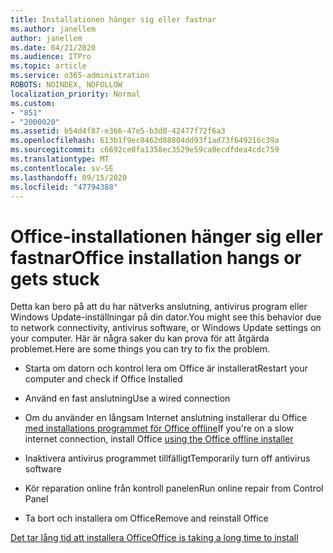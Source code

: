 ```yaml
---
title: Installationen hänger sig eller fastnar
ms.author: janellem
author: janellem
ms.date: 04/21/2020
ms.audience: ITPro
ms.topic: article
ms.service: o365-administration
ROBOTS: NOINDEX, NOFOLLOW
localization_priority: Normal
ms.custom:
- "851"
- "2000020"
ms.assetid: b54d4f87-e366-47e5-b3d8-42477f72f6a3
ms.openlocfilehash: 613b1f9ec8462d88804dd93f1ad73f649216c39a
ms.sourcegitcommit: c6692ce0fa1358ec3529e59ca0ecdfdea4cdc759
ms.translationtype: MT
ms.contentlocale: sv-SE
ms.lasthandoff: 09/15/2020
ms.locfileid: "47794388"
---
```

# <a name="office-installation-hangs-or-gets-stuck"></a><span data-ttu-id="90919-102">Office-installationen hänger sig eller fastnar</span><span class="sxs-lookup"><span data-stu-id="90919-102">Office installation hangs or gets stuck</span></span>

<span data-ttu-id="90919-103">Detta kan bero på att du har nätverks anslutning, antivirus program eller Windows Update-inställningar på din dator.</span><span class="sxs-lookup"><span data-stu-id="90919-103">You might see this behavior due to network connectivity, antivirus software, or Windows Update settings on your computer.</span></span> <span data-ttu-id="90919-104">Här är några saker du kan prova för att åtgärda problemet.</span><span class="sxs-lookup"><span data-stu-id="90919-104">Here are some things you can try to fix the problem.</span></span>
  
- <span data-ttu-id="90919-105">Starta om datorn och kontrol lera om Office är installerat</span><span class="sxs-lookup"><span data-stu-id="90919-105">Restart your computer and check if Office Installed</span></span>

- <span data-ttu-id="90919-106">Använd en fast anslutning</span><span class="sxs-lookup"><span data-stu-id="90919-106">Use a wired connection</span></span>

- <span data-ttu-id="90919-107">Om du använder en långsam Internet anslutning installerar du Office [med installations programmet för Office offline](https://support.office.com/article/f0a85fe7-118f-41cb-a791-d59cef96ad1c?wt.mc_id=Alchemy_ClientDIA)</span><span class="sxs-lookup"><span data-stu-id="90919-107">If you're on a slow internet connection, install Office [using the Office offline installer](https://support.office.com/article/f0a85fe7-118f-41cb-a791-d59cef96ad1c?wt.mc_id=Alchemy_ClientDIA)</span></span>

- <span data-ttu-id="90919-108">Inaktivera antivirus programmet tillfälligt</span><span class="sxs-lookup"><span data-stu-id="90919-108">Temporarily turn off antivirus software</span></span>

- <span data-ttu-id="90919-109">Kör reparation online från kontroll panelen</span><span class="sxs-lookup"><span data-stu-id="90919-109">Run online repair from Control Panel</span></span>

- <span data-ttu-id="90919-110">Ta bort och installera om Office</span><span class="sxs-lookup"><span data-stu-id="90919-110">Remove and reinstall Office</span></span>

[<span data-ttu-id="90919-111">Det tar lång tid att installera Office</span><span class="sxs-lookup"><span data-stu-id="90919-111">Office is taking a long time to install</span></span>](https://support.office.com/article/0f09f357-3fef-42a6-b8aa-cef4c6c44bdf?wt.mc_id=Alchemy_ClientDIA)
  
